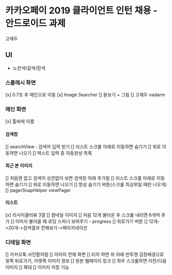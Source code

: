 # 카카오페이 2019 클라이언트 인턴 채용 - 안드로이드 과제

고재두

## UI
- 노란색/갈색/흰색

### 스플래시 화면
[x] 0.7초 후 메인으로 이동
[x] Image Searcher 
[] 돋보기 + 그림
[] 고재두 nadarm

### 메인 화면
[x] 툴바에 이름

#### 검색창
[] searchView : 검색어 입력 받기
[] 리스트 스크롤 아래로 이동하면 숨기기
[] 위로 이동하면 나오기
[] 텍스트 입력 중 자동완성 목록

#### 최근 본 이미지
[] 처음엔 없고 검색어 상관없이 보면 검색창 아래 추가됨
[] 리스트 스크롤 아래로 이동하면 숨기기
[] 위로 이동하면 나오기
[] 항상 숨기기 버튼(스크롤 최상위일 때만 나오게)
[] pagerSnapHelper viewPager

#### 리스트
[x] 리사이클러뷰 3열
[] 썸네일 이미지
[] 처음 12개 불러온 후 스크롤 내리면 6개씩 추가
[] 이미지 불러올 때 로딩 스피너 보여주기 - progress
[] 위로가기 버튼
[] 12개->20개->검색결과 전체보기->페이지네이션 

 
### 디테일 화면
[] 카카오톡 사진함처럼
[] 이미지 전체 화면
[] 터치 하면 위 아래 반투명 검정배경으로 윗쪽 뒤로가기, 아랫쪽 이미지 정보
[] 원본 웹페이지 링크
[] 좌우 스크롤하면 이전/다음 이미지
[] 확대
[] 이미지 저장 기능


